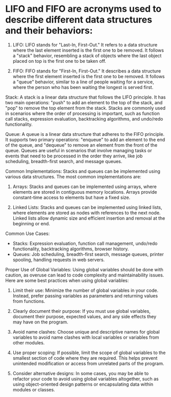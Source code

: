 # LIFO and FIFO are acronyms used to describe different data structures and their behaviors:

1. LIFO: LIFO stands for "Last-In, First-Out." It refers to a data structure where the last element inserted is the first one to be removed. It follows a "stack" behavior, resembling a stack of objects where the last object placed on top is the first one to be taken off.

2. FIFO: FIFO stands for "First-In, First-Out." It describes a data structure where the first element inserted is the first one to be removed. It follows a "queue" behavior, similar to a line of people waiting for a service, where the person who has been waiting the longest is served first.

Stack:
A stack is a linear data structure that follows the LIFO principle. It has two main operations: "push" to add an element to the top of the stack, and "pop" to remove the top element from the stack. Stacks are commonly used in scenarios where the order of processing is important, such as function call stacks, expression evaluation, backtracking algorithms, and undo/redo functionality.

Queue:
A queue is a linear data structure that adheres to the FIFO principle. It supports two primary operations: "enqueue" to add an element to the end of the queue, and "dequeue" to remove an element from the front of the queue. Queues are useful in scenarios that involve managing tasks or events that need to be processed in the order they arrive, like job scheduling, breadth-first search, and message queues.

Common Implementations:
Stacks and queues can be implemented using various data structures. The most common implementations are:

1. Arrays: Stacks and queues can be implemented using arrays, where elements are stored in contiguous memory locations. Arrays provide constant-time access to elements but have a fixed size.

2. Linked Lists: Stacks and queues can be implemented using linked lists, where elements are stored as nodes with references to the next node. Linked lists allow dynamic size and efficient insertion and removal at the beginning or end.

Common Use Cases:
- Stacks: Expression evaluation, function call management, undo/redo functionality, backtracking algorithms, browser history.
- Queues: Job scheduling, breadth-first search, message queues, printer spooling, handling requests in web servers.

Proper Use of Global Variables:
Using global variables should be done with caution, as overuse can lead to code complexity and maintainability issues. Here are some best practices when using global variables:

1. Limit their use: Minimize the number of global variables in your code. Instead, prefer passing variables as parameters and returning values from functions.

2. Clearly document their purpose: If you must use global variables, document their purpose, expected values, and any side effects they may have on the program.

3. Avoid name clashes: Choose unique and descriptive names for global variables to avoid name clashes with local variables or variables from other modules.

4. Use proper scoping: If possible, limit the scope of global variables to the smallest section of code where they are required. This helps prevent unintended modification or access from unrelated parts of the program.

5. Consider alternative designs: In some cases, you may be able to refactor your code to avoid using global variables altogether, such as using object-oriented design patterns or encapsulating data within modules or classes.

